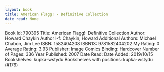 ```yaml
---
layout: book
title: American Flagg! - Definitive Collection
date_read: None
---
```


Book Id: 790395
Title: American Flagg!: Definitive Collection
Author: Howard Chaykin
Author l-f: Chaykin, Howard
Additional Authors: Michael Chabon, Jim Lee
ISBN: 1582404208
ISBN13: 9781582404202
My Rating: 0
Average Rating: 3.93
Publisher: Image Comics
Binding: Hardcover
Number of Pages: 336
Year Published: 2007
Date Read: 
Date Added: 2019/10/15
Bookshelves: kupka-wstydu
Bookshelves with positions: kupka-wstydu (#176)

